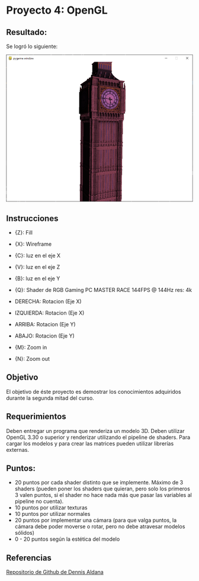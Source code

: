 # Proyecto 4: OpenGL

## Resultado:

Se logró lo siguiente:

![Tower](output.png)

## Instrucciones
- {Z}:
Fill

- {X}:
Wireframe

- {C}:
luz en el eje X

- {V}:
luz en el eje Z

- {B}:
luz en el eje Y

- {Q}:
Shader de RGB Gaming PC MASTER RACE 144FPS @ 144Hz res: 4k


- DERECHA:
Rotacion (Eje X)

- IZQUIERDA:
Rotacion (Eje X)

- ARRIBA:
Rotacion (Eje Y)

- ABAJO:
Rotacion (Eje Y)

- {M}:
Zoom in
- {N}:
Zoom out

## Objetivo
El objetivo de éste proyecto es demostrar los conocimientos adquiridos durante la segunda mitad del curso.

## Requerimientos
Deben entregar un programa que renderiza un modelo 3D. Deben utilizar OpenGL 3.30 o superior y renderizar utilizando el pipeline de shaders. Para cargar los modelos y para crear las matrices pueden utilizar librerías externas. 

## Puntos:
- 20 puntos por cada shader distinto que se implemente. Máximo de 3 shaders (pueden poner los shaders que quieran, pero solo los primeros 3 valen puntos, si el shader no hace nada más que pasar las variables al pipeline no cuenta).
- 10 puntos por utilizar texturas
- 10 puntos por utilizar normales
- 20 puntos por implementar una cámara (para que valga puntos, la cámara debe poder moverse o rotar, pero no debe atravesar modelos sólidos)
- 0 - 20 puntos según la estética del modelo

## Referencias

[Repositorio de Github de Dennis Aldana](https://github.com/denn1s/python-opengl-playground)
